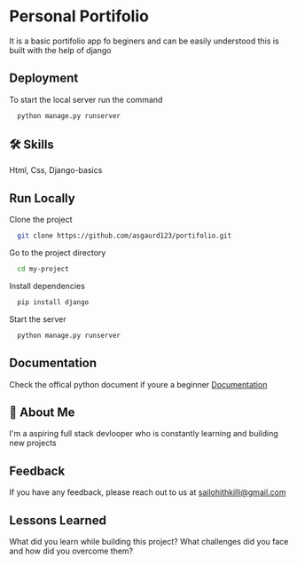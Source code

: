 
# Personal Portifolio

It is a basic portifolio app fo beginers and can be easily understood this is built with the help of
django

## Deployment

To start the local server run the command

```bash
  python manage.py runserver
```


## 🛠 Skills
Html, Css, Django-basics

## Run Locally

Clone the project

```bash
  git clone https://github.com/asgaurd123/portifolio.git
```

Go to the project directory

```bash
  cd my-project
```

Install dependencies

```bash
  pip install django
```

Start the server

```bash
  python manage.py runserver
```


## Documentation

Check the offical python document if youre a beginner [Documentation](https://docs.python.org/3/tutorial/index.html)


## 🚀 About Me
I'm a aspiring full stack devlooper who is constantly learning and building new projects


## Feedback

If you have any feedback, please reach out to us at sailohithkilli@gmail.com


## Lessons Learned

What did you learn while building this project? What challenges did you face and how did you overcome them?

